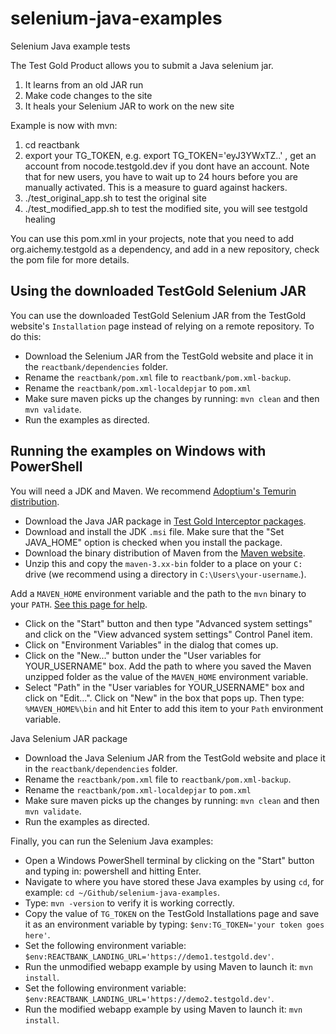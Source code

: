 # selenium-java-examples

Selenium Java example tests

The Test Gold Product allows you to submit a Java selenium jar.

1. It learns from an old JAR run
2. Make code changes to the site
3. It heals your Selenium JAR to work on the new site

Example is now with mvn:

1. cd reactbank
2. export your TG_TOKEN, e.g. export TG_TOKEN='eyJ3YWxTZ..' , get an account from nocode.testgold.dev if you dont have an account. Note that for new users, you have to wait up to 24 hours before you are manually activated. This is a measure to guard against hackers.
3. ./test_original_app.sh to test the original site
4. ./test_modified_app.sh to test the modified site, you will see testgold healing

You can use this pom.xml in your projects, note that you need to add org.aichemy.testgold as a dependency, and add in a new repository, check the pom file for more details.

## Using the downloaded TestGold Selenium JAR

You can use the downloaded TestGold Selenium JAR from the TestGold website's `Installation` page instead of relying on a remote repository.
To do this:

- Download the Selenium JAR from the TestGold website and place it in the `reactbank/dependencies` folder.
- Rename the `reactbank/pom.xml` file to `reactbank/pom.xml-backup`.
- Rename the `reactbank/pom.xml-localdepjar` to `pom.xml`
- Make sure maven picks up the changes by running: `mvn clean` and then `mvn validate`.
- Run the examples as directed.

## Running the examples on Windows with PowerShell

You will need a JDK and Maven. We recommend [Adoptium's Temurin distribution](https://adoptium.net/).

- Download the Java JAR package in [Test Gold Interceptor packages](https://dev.k8s.testgold.dev/details/installation).
- Download and install the JDK `.msi` file. Make sure that the "Set JAVA_HOME" option is checked when you install the package.
- Download the binary distribution of Maven from the [Maven website](https://dlcdn.apache.org/maven/maven-3/3.8.4/binaries/apache-maven-3.8.4-bin.zip).
- Unzip this and copy the `maven-3.xx-bin` folder to a place on your `C:` drive (we recommend using a directory in `C:\Users\your-username`.).

Add a `MAVEN_HOME` environment variable and the path to the `mvn` binary to your `PATH`. [See this page for help](https://mkyong.com/maven/how-to-install-maven-in-windows/).

- Click on the "Start" button and then type "Advanced system settings" and click on the "View advanced system settings" Control Panel item.
- Click on "Environment Variables" in the dialog that comes up.
- Click on the "New..." button under the "User variables for YOUR_USERNAME" box. Add the path to where you saved the Maven unzipped folder as the value of the `MAVEN_HOME` environment variable.
- Select "Path" in the "User variables for YOUR_USERNAME" box and click on "Edit...". Click on "New" in the box that pops up. Then type: `%MAVEN_HOME%\bin` and hit Enter to add this item to your `Path` environment variable.

Java Selenium JAR package

- Download the Java Selenium JAR from the TestGold website and place it in the `reactbank/dependencies` folder.
- Rename the `reactbank/pom.xml` file to `reactbank/pom.xml-backup`.
- Rename the `reactbank/pom.xml-localdepjar` to `pom.xml`
- Make sure maven picks up the changes by running: `mvn clean` and then `mvn validate`.
- Run the examples as directed. 

Finally, you can run the Selenium Java examples:

- Open a Windows PowerShell terminal by clicking on the "Start" button and typing in: powershell and hitting Enter.
- Navigate to where you have stored these Java examples by using `cd`, for example: `cd ~/Github/selenium-java-examples`.
- Type: `mvn -version` to verify it is working correctly.
- Copy the value of `TG_TOKEN` on the TestGold Installations page and save it as an environment variable by typing: `$env:TG_TOKEN='your token goes here'`.
- Set the following environment variable: `$env:REACTBANK_LANDING_URL='https://demo1.testgold.dev'`.
- Run the unmodified webapp example by using Maven to launch it: `mvn install`.
- Set the following environment variable: `$env:REACTBANK_LANDING_URL='https://demo2.testgold.dev'`.
- Run the modified webapp example by using Maven to launch it: `mvn install`.
